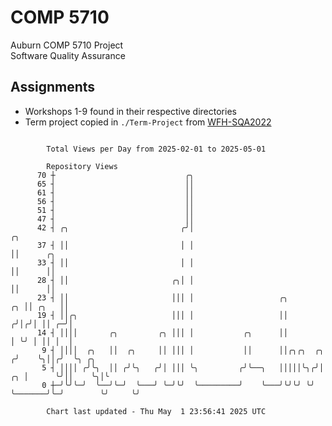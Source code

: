 # COMP 5710
Auburn COMP 5710 Project  
Software Quality Assurance

## Assignments
- Workshops 1-9 found in their respective directories
- Term project copied in `./Term-Project` from [WFH-SQA2022](https://github.com/wumphlett/WFH-SQA2022-AUBURN)

```

        Total Views per Day from 2025-02-01 to 2025-05-01

        Repository Views
      70 ┼                             ╭╮
      65 ┤                             ││
      61 ┤                             ││
      56 ┤                             ││
      51 ┤                             ││
      47 ┤                             ││
      42 ┤ ╭╮                         ╭╯│                                            ╭╮
      37 ┤ ││                         │ │                                            ││      ╭╮
      33 ┤ ││                         │ │                                            ││      ││
      28 ┤ ││                       ╭╮│ │                                            ││      ││
      23 ┤ ││                       │││ │                   ╭╮                    ╭╮ ││ ╭╮   ││
      19 ┤ ││╭╮                     │││ │                   ││                   ╭╯│╭╯│ ││ ╭─╯│
      14 ┤ ││││       ╭╮         ╭╮ │││ │           ╭╮      ││                   │ ╰╯ │ ││ │  │
       9 ┤ ││││  ╭╮   ││  ╭╮     ││ │││ │           ││      ││╭╮╭╮  ╭╮          ╭╯    ╰╮││╭╯  ╰╮ ╭╮
       5 ┤ ││││ ╭╯╰╮  ││ ╭╯╰╮   ╭╯│ │││ ╰╮         ╭╯╰──╮   │││││╰╮╭╯│       ╭╮ │      ╰╯││    ╰╮│╰
       0 ┼─╯╰╯╰─╯  ╰──╯╰─╯  ╰───╯ ╰─╯╰╯  ╰─────────╯    ╰───╯╰╯╰╯ ╰╯ ╰───────╯╰─╯        ╰╯     ╰╯

        Chart last updated - Thu May  1 23:56:41 2025 UTC
        
```
